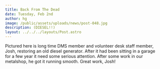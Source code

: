 ```yaml
---
title: Back From The Dead
date: Tuesday, Feb 2nd
author: hg
image: /public/assets/uploads/news/post-048.jpg
description: (DIESEL!!)
layout: ../../../layouts/Post.astro
---
```


Pictured here is long time DMS member and volunteer desk staff member, Josh, restoring an old diesel generator. After it had been sitting in a garage for a few year it need some serious attention. After some work in our metalshop, he got it running smooth. Great work, Josh!
